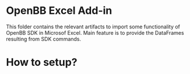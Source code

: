 # OpenBB Excel Add-in

This folder contains the relevant artifacts to import some functionality of OpenBB SDK in Microsof Excel. Main feature is to provide the DataFrames resulting from SDK commands.

# How to setup?
